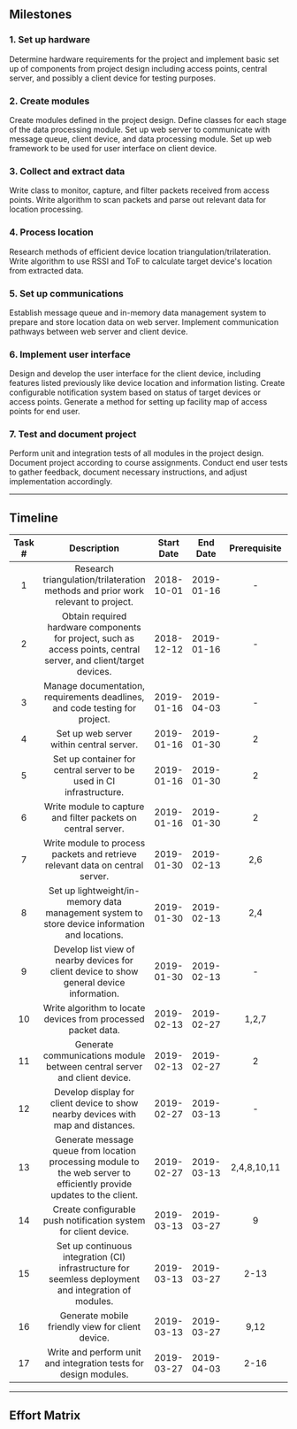 ## Milestones
### 1. Set up hardware
Determine hardware requirements for the project and implement basic set up of components from project design including access points, central server, and possibly a client device for testing purposes.

### 2. Create modules
Create modules defined in the project design. Define classes for each stage of the data processing module. Set up web server to communicate with message queue, client device, and data processing module. Set up web framework to be used for user interface on client device.

### 3. Collect and extract data
Write class to monitor, capture, and filter packets received from access points. Write algorithm to scan packets and parse out relevant data for location processing.

### 4. Process location
Research methods of efficient device location triangulation/trilateration. Write algorithm to use RSSI and ToF to calculate target device's location from extracted data.

### 5. Set up communications
Establish message queue and in-memory data management system to prepare and store location data on web server. Implement communication pathways between web server and client device.

### 6. Implement user interface
Design and develop the user interface for the client device, including features listed previously like device location and information listing. Create configurable notification system based on status of target devices or access points. Generate a method for setting up facility map of access points for end user.

### 7. Test and document project
Perform unit and integration tests of all modules in the project design. Document project according to course assignments. Conduct end user tests to gather feedback, document necessary instructions, and adjust implementation accordingly.

----
## Timeline
| Task # |                                                       Description                                                      | Start Date |  End Date  | Prerequisite | Milestone |
|:------:|:----------------------------------------------------------------------------------------------------------------------:|:----------:|:----------:|:------------:|:---------:|
|    1   |                    Research triangulation/trilateration methods and prior work relevant to project.                    | 2018-10-01 | 2019-01-16 |       -      |     4     |
|    2   |   Obtain required hardware components for project, such as access points, central server, and client/target devices.   | 2018-12-12 | 2019-01-16 |       -      |     1     |
|    3   |                       Manage documentation, requirements deadlines, and code testing for project.                      | 2019-01-16 | 2019-04-03 |       -      |     7     |
|    4   |                                        Set up web server within central server.                                        | 2019-01-16 | 2019-01-30 |       2      |     2     |
|    5   |                          Set up container for central server to be used in CI infrastructure.                          | 2019-01-16 | 2019-01-30 |       2      |     2     |
|    6   |                              Write module to capture and filter packets on central server.                             | 2019-01-16 | 2019-01-30 |       2      |     3     |
|    7   |                      Write module to process packets and retrieve relevant data on central server.                     | 2019-01-30 | 2019-02-13 |      2,6     |     3     |
|    8   |             Set up lightweight/in-memory data management system to store device information and locations.             | 2019-01-30 | 2019-02-13 |      2,4     |     5     |
|    9   |                Develop list view of nearby devices for client device to show general device information.               | 2019-01-30 | 2019-02-13 |       -      |     6     |
|   10   |                              Write algorithm to locate devices from processed packet data.                             | 2019-02-13 | 2019-02-27 |     1,2,7    |     4     |
|   11   |                        Generate communications module between central server and client device.                        | 2019-02-13 | 2019-02-27 |       2      |     5     |
|   12   |                    Develop display for client device to show nearby devices with map and distances.                    | 2019-02-27 | 2019-03-13 |       -      |     6     |
|   13   | Generate message queue from location processing module to the web server to efficiently provide updates to the client. | 2019-02-27 | 2019-03-13 |  2,4,8,10,11 |     5     |
|   14   |                             Create configurable push notification system for client device.                            | 2019-03-13 | 2019-03-27 |       9      |     6     |
|   15   |          Set up continuous integration (CI) infrastructure for seemless deployment and integration of modules.         | 2019-03-13 | 2019-03-27 |     2-13     |     7     |
|   16   |                                    Generate mobile friendly view for client device.                                    | 2019-03-13 | 2019-03-27 |     9,12     |     6     |
|   17   |                            Write and perform unit and integration tests for design modules.                            | 2019-03-27 | 2019-04-03 |     2-16     |     7     |

----
## Effort Matrix
